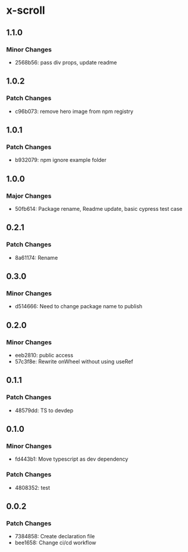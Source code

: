 # x-scroll

## 1.1.0

### Minor Changes

- 2568b56: pass div props, update readme

## 1.0.2

### Patch Changes

- c96b073: remove hero image from npm registry

## 1.0.1

### Patch Changes

- b932079: npm ignore example folder

## 1.0.0

### Major Changes

- 50fb614: Package rename, Readme update, basic cypress test case

## 0.2.1

### Patch Changes

- 8a61174: Rename

## 0.3.0

### Minor Changes

- d514666: Need to change package name to publish

## 0.2.0

### Minor Changes

- eeb2810: public access
- 57c3f8e: Rewrite onWheel without using useRef

## 0.1.1

### Patch Changes

- 48579dd: TS to devdep

## 0.1.0

### Minor Changes

- fd443b1: Move typescript as dev dependency

### Patch Changes

- 4808352: test

## 0.0.2

### Patch Changes

- 7384858: Create declaration file
- bee1658: Change ci/cd workflow

